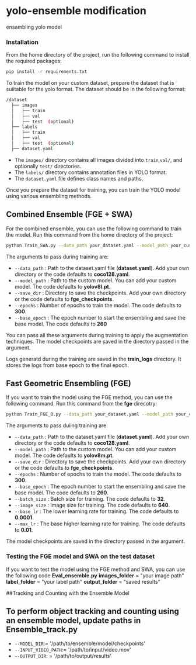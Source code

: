 # yolo-ensemble modification
ensambling yolo model

### Installation
From the home directory of the project, run the following command to install the required packages:

```bash
pip install -r requirements.txt
```
To train the model on your custom dataset, prepare the dataset that is suiitable for the yolo format. The dataset should be in the following format:
```bash
/dataset
  ├── images
  │   ├── train
  │   ├── val
  │   ├── test  (optional)
  ├── labels
  │   ├── train
  │   ├── val
  │   ├── test  (optional)
  ├── dataset.yaml
```
* The `images/` directory contains all images divided into `train`,`val/`, and optionally `test/` directories.
* The `labels/` directory contains annotation files in YOLO format.
* The `dataset.yaml` file defines class names and paths.

Once you prepare the dataset for training, you can train the YOLO model using various ensembling methods. 

## Combined Ensemble (FGE + SWA)
For the combined ensemble, you can use the following command to train the model. Run this command from the home directory of the project:

```bash
python Train_SWA.py --data_path your_dataset.yaml --model_path your_custom_model --save_dir checkpoint_directory --epochs 300 --base_epoch 260 -- batch_size 16 --image_size 640 --base_lr 0.0001 --max_lr 0.01
```

The arguments to pass during training are:
* `--data_path` : Path to the dataset.yaml file (**dataset.yaml**). Add your own directory or the code defaults to **coco128.yaml**.
* `--model_path` : Path to the custom model. You can add your custom model. The code defaults to **yolov8l.pt**.
* `--save_dir` : Directory to save the checkpoints. Add your own directory or the code defaults to **fge_checkpoints**.
* `--epochs` : Number of epochs to train the model. The code defaults to **300**.
* `--base_epoch` : The epoch number to start the ensembling and save the base model. The code defaults to **260**

You can pass all these arguments during training to apply the augmentation techniques. The model checkpoints are saved in the directory passed in the argument.

Logs generatd during the training are saved in the **train_logs** directory. It stores the logs from base epoch to the final epoch.

## Fast Geometric Ensembling (FGE)

If you want to train the model using the FGE method, you can use the following command. Run this command from the **fge** direcotry:

```bash
python Train_FGE_8.py --data_path your_dataset.yaml --model_path your_custom_model --save_dir checkpoint_directory --epochs 300 --base_epoch 260 --batch_size  --image_size 640 --base_lr 0.0001 --max_lr 0.01
```
The arguments to pass duiing training are:
* `--data_path` : Path to the dataset.yaml file (**dataset.yaml**). Add your own directory or the code defaults to **coco128.yaml**.
* `--model_path` : Path to the custom model. You can add your custom model. The code defaults to **yolov8m.pt**.
* `--save_dir` : Directory to save the checkpoints. Add your own directory or the code defaults to **fge_checkpoints**.
* `--epochs` : Number of epochs to train the model. The code defaults to **300**.
* `--base_epoch` : The epoch number to start the ensembling and save the base model. The code defaults to **260**.
* `--batch_size` : Batch size for training. The code defaults to **32**.
* `--image_size` : Image size for training. The code defaults to **640**.
* `--base_lr` : The lower learning rate for training. The code defaults to **0.0001**.
* `--max_lr` : The base higher learning rate for training. The code defaults to **0.01**.

The model checkpoints are saved in the directory passed in the argument.

### Testing the FGE model  and SWA on the test dataset

If you want to test the model using the FGE method and SWA, you can use the following code
**Eval_ensemble.py**
**images_folder** = "your image path"
**label_folder** = "your label path"
**output_folder** = "saved results"

##Tracking and Counting with the Ensemble Model

## To perform object tracking and counting using an ensemble model, update paths in Ensemble_track.py
* `--MODEL_DIR`:= '/path/to/ensemble/model/checkpoints'
* `--INPUT_VIDEO_PATH`:= '/path/to/input/video.mov'
* `--OUTPUT_DIR`: = '/path/to/output/results'

